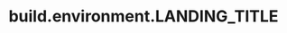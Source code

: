 ---
title: "build.environment.LANDING_TITLE"

extra:
  lead: "build.environment.LANDING_DESCRIPTION"
  url: "/build.environment.LANDING_PAGE"
  url_button: "build.environment.LANDING_BUTTON"
---